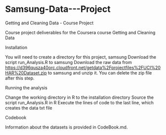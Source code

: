 # Samsung-Data---Project
Getting and Cleaning Data - Course Project

Course project deliverables for the Coursera course Getting and Cleaning Data

Installation

You will need to create a directory for this project, samsung
Download the script run_Analysis.R to samsung
Download the raw data from https://d396qusza40orc.cloudfront.net/getdata%2Fprojectfiles%2FUCI%20HAR%20Dataset.zip to samsung and unzip it. You can delete the zip file after this step. 

Running the analysis

Change the working directory in R to the installation directory 
Source the script run_Analysis.R in R
Execute the lines of code to the last line, which creates the data txt file

Codebook

Information about the datasets is provided in CodeBook.md.
